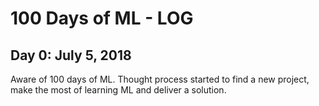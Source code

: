 # 100 Days of ML - LOG ##

## Day 0: July 5, 2018
Aware of 100 days of ML. Thought process started to find a new project, make the most of learning ML and deliver a solution.  
